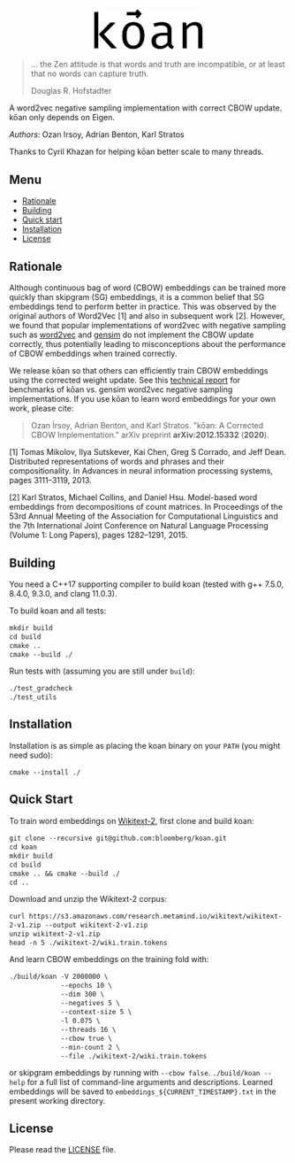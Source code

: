 <p align="center"><img src="koan.png" width="200"></p>

> ... the Zen attitude is that words and truth are incompatible, or at least that no words can capture truth.
> 
> Douglas R. Hofstadter

A word2vec negative sampling implementation with correct CBOW update. kōan only depends on Eigen.

_Authors_: Ozan Irsoy, Adrian Benton, Karl Stratos

Thanks to Cyril Khazan for helping kōan better scale to many threads.

## Menu

- [Rationale](#rationale)
- [Building](#building)
- [Quick start](#quick-start)
- [Installation](#installation)
- [License](#license)

## Rationale

Although continuous bag of word (CBOW) embeddings can be trained more quickly than skipgram (SG) embeddings, it is a common belief that SG embeddings tend to perform better in practice. This was observed by the original authors of Word2Vec [1] and also in subsequent work [2].  However, we found that popular implementations of word2vec with negative sampling such as [word2vec](https://github.com/tmikolov/word2vec/) and [gensim](https://github.com/RaRe-Technologies/gensim/) do not implement the CBOW update correctly, thus potentially leading to misconceptions about the performance of CBOW embeddings when trained correctly.

We release kōan so that others can efficiently train CBOW embeddings using the corrected weight update. See this [technical report](https://arxiv.org/abs/2012.15332) for benchmarks of kōan vs. gensim word2vec negative sampling implementations.  If you use kōan to learn word embeddings for your own work, please cite:

> Ozan İrsoy, Adrian Benton, and Karl Stratos. "kōan: A Corrected CBOW Implementation." arXiv preprint __arXiv:2012.15332__ (__2020__).

[1] Tomas Mikolov, Ilya Sutskever, Kai Chen, Greg S Corrado, and Jeff Dean. Distributed representations of words and phrases and their compositionality. In Advances in neural information processing systems, pages 3111–3119, 2013.

[2] Karl Stratos, Michael Collins, and Daniel Hsu. Model-based word embeddings from decompositions of count matrices. In Proceedings of the 53rd Annual Meeting of the Association for Computational Linguistics and the 7th International Joint Conference on Natural Language Processing
(Volume 1: Long Papers), pages 1282–1291, 2015.

## Building

You need a C++17 supporting compiler to build koan (tested with g++ 7.5.0, 8.4.0, 9.3.0, and clang 11.0.3).

To build koan and all tests:
```
mkdir build
cd build
cmake ..
cmake --build ./
```

Run tests with (assuming you are still under `build`):
```
./test_gradcheck
./test_utils
```

## Installation

Installation is as simple as placing the koan binary on your `PATH`
(you might need sudo):

```
cmake --install ./
```

## Quick Start

To train word embeddings on [Wikitext-2](https://blog.einstein.ai/the-wikitext-long-term-dependency-language-modeling-dataset/), first clone and build koan:

```
git clone --recursive git@github.com:bloomberg/koan.git
cd koan
mkdir build
cd build
cmake .. && cmake --build ./
cd ..
```

Download and unzip the Wikitext-2 corpus:

```
curl https://s3.amazonaws.com/research.metamind.io/wikitext/wikitext-2-v1.zip --output wikitext-2-v1.zip
unzip wikitext-2-v1.zip
head -n 5 ./wikitext-2/wiki.train.tokens
```

And learn CBOW embeddings on the training fold with:

```
./build/koan -V 2000000 \
             --epochs 10 \
             --dim 300 \
             --negatives 5 \
             --context-size 5 \
             -l 0.075 \
             --threads 16 \
             --cbow true \
             --min-count 2 \
             --file ./wikitext-2/wiki.train.tokens
```

or skipgram embeddings by running with `--cbow false`. `./build/koan --help` for a full list of command-line arguments and descriptions.  Learned embeddings will be saved to `embeddings_${CURRENT_TIMESTAMP}.txt` in the present working directory.

## License

Please read the [LICENSE](LICENSE) file.
